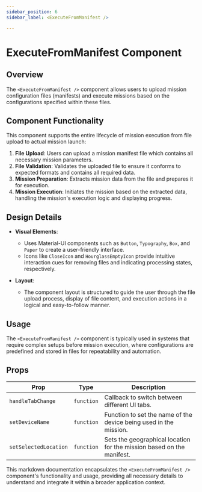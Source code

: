```yaml
---
sidebar_position: 6
sidebar_label: <ExecuteFromManifest />

---
```


# ExecuteFromManifest Component

## Overview
The `<ExecuteFromManifest />` component allows users to upload mission configuration files (manifests) and execute missions based on the configurations specified within these files.

## Component Functionality
This component supports the entire lifecycle of mission execution from file upload to actual mission launch:

1. **File Upload**: Users can upload a mission manifest file which contains all necessary mission parameters.
2. **File Validation**: Validates the uploaded file to ensure it conforms to expected formats and contains all required data.
3. **Mission Preparation**: Extracts mission data from the file and prepares it for execution.
4. **Mission Execution**: Initiates the mission based on the extracted data, handling the mission's execution logic and displaying progress.

## Design Details
- **Visual Elements**: 
  - Uses Material-UI components such as `Button`, `Typography`, `Box`, and `Paper` to create a user-friendly interface.
  - Icons like `CloseIcon` and `HourglassEmptyIcon` provide intuitive interaction cues for removing files and indicating processing states, respectively.

- **Layout**:
  - The component layout is structured to guide the user through the file upload process, display of file content, and execution actions in a logical and easy-to-follow manner.

## Usage
The `<ExecuteFromManifest />` component is typically used in systems that require complex setups before mission execution, where configurations are predefined and stored in files for repeatability and automation.

## Props
| Prop                   | Type       | Description                                       |
|------------------------|------------|---------------------------------------------------|
| `handleTabChange`      | `function` | Callback to switch between different UI tabs.     |
| `setDeviceName`        | `function` | Function to set the name of the device being used in the mission. |
| `setSelectedLocation`  | `function` | Sets the geographical location for the mission based on the manifest. |

This markdown documentation encapsulates the `<ExecuteFromManifest />` component's functionality and usage, providing all necessary details to understand and integrate it within a broader application context.
